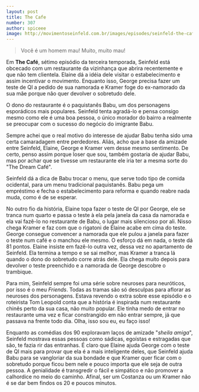 ```yaml
---
layout: post
title: The Cafe
number: 307
author: spiceee
image: http://movimentoseinfeld.com.br/images/episodes/seinfeld-the-cafe.jpg
---
```


> Você é um homem mau! Muito, muito mau!

Em **The Café**, sétimo episódio da terceira temporada, Seinfeld está obcecado com um restaurante da vizinhança que abrira recentemente e que não tem clientela. Elaine dá a idéia dele visitar o estabelecimento e assim incentivar o movimento. Enquanto isso, George precisa fazer um teste de QI a pedido de sua namorada e Kramer foge do ex-namorado da sua mãe porque não quer devolver o sobretudo dele.

O dono do restaurante é o paquistanês Babu, um dos personagens esporádicos mais populares. Seinfeld tenta agradá-lo e pensa consigo mesmo como ele é uma boa pessoa, o único morador do bairro a realmente se preocupar com o sucesso do negócio do imigrante Babu.

Sempre achei que o real motivo do interesse de ajudar Babu tenha sido uma certa camaradagem entre perdedores. Aliás, acho que a base da amizade entre Seinfeld, Elaine, George e Kramer vem desse mesmo sentimento. De certo, penso assim porque loser que sou, também gostaria de ajudar Babu, mas por achar que se tivesse um restaurante ele iria ter a mesma sorte do "The Dream Café".

Seinfeld dá a dica de Babu trocar o menu, que serve todo tipo de comida ocidental, para um menu tradicional paquistanês. Babu pega um empréstimo e fecha o estabelecimento para reforma e quando reabre nada muda, como é de se esperar.

No outro fio da história, Elaine topa fazer o teste de QI por George, ele se tranca num quarto e passa o teste à ela pela janela da casa da namorada e ela vai fazê-lo no restaurante de Babu, o lugar mais silencioso por ali. Nisso chega Kramer e faz com que o rigatoni de Elaine acabe em cima do teste. George consegue convencer a namorada que ele pulou a janela para fazer o teste num café e o manchou  ele mesmo. O esforço dá em nada, o teste dá 81 pontos. Elaine insiste em fazê-lo outra vez, dessa vez no apartamento de Seinfeld. Ela termina a tempo e se sai melhor, mas Kramer a tranca lá quando o dono do sobretudo corre atrás dele. Ela chega muito depois para devolver o teste preenchido e a namorada de George descobre o trambique.

Para mim, Seinfeld sempre foi uma série sobre neuroses para neuróticos, por isso é o meu *Friends*. Todas as tramas são só desculpas para aflorar as neuroses dos personagens. Estava revendo o extra sobre esse episódio e o roteirista Tom Leopold conta que a história é inspirada num restaurante chinês perto da sua casa, não muito popular. Ele tinha medo de entrar no restaurante uma vez e ficar constrangido em não entrar sempre, já que passava na frente todo dia. Olha, isso sou eu, eu faço isso!

Enquanto as comédias dos 90 exploravam laços de amizade "*sheila amiga*", Seinfeld mostrava essas pessoas como sádicas, egoístas e estragadas que são, te fazia rir das entranhas. É claro que Elaine ajuda George com o teste de QI mais para provar que ela é a mais inteligente deles, que Seinfeld ajuda Babu para se vangloriar da sua bondade e que Kramer quer ficar com o sobretudo porque ficou bem nele e pouco importa que ele seja de outra pessoa. A genialidade é transgredir o fácil e simpático e não promover a calhordice no meio do caminho. Afinal, ser um Costanza ou um Kramer não é se dar bem findos os 20 e poucos minutos.